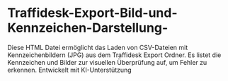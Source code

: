 # Traffidesk-Export-Bild-und-Kennzeichen-Darstellung-
Diese HTML Datei ermöglicht das Laden von CSV-Dateien mit Kennzeichenbildern (JPG) aus dem Traffidesk Export Ordner. Es listet die Kennzeichen und Bilder zur visuellen Überprüfung auf, um Fehler zu erkennen.  Entwickelt mit KI-Unterstützung
